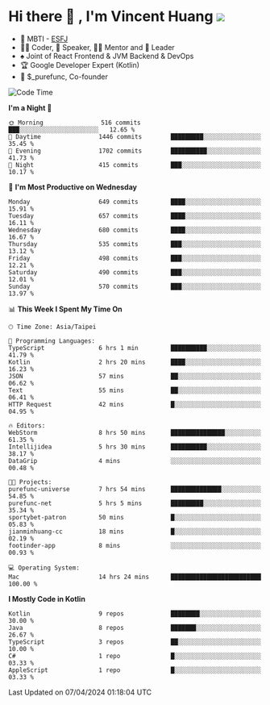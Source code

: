# Hi there 👋 , I'm Vincent Huang ![](https://komarev.com/ghpvc/?username=Jian-Min-Huang)
- 👀 MBTI - [ESFJ](https://www.16personalities.com/esfj-personality)
- 👨‍💻 Coder, 🎤 Speaker, 👨‍🏫 Mentor and 🚀 Leader
- ♠️ Joint of React Frontend & JVM Backend & DevOps
- 🏆 Google Developer Expert (Kotlin)
- 💼 $_purefunc, Co-founder

<!--START_SECTION:waka-->
![Code Time](http://img.shields.io/badge/Code%20Time-3%2C590%20hrs%2015%20mins-blue)

**I'm a Night 🦉** 

```text
🌞 Morning                516 commits         ███░░░░░░░░░░░░░░░░░░░░░░   12.65 % 
🌆 Daytime                1446 commits        █████████░░░░░░░░░░░░░░░░   35.45 % 
🌃 Evening                1702 commits        ██████████░░░░░░░░░░░░░░░   41.73 % 
🌙 Night                  415 commits         ███░░░░░░░░░░░░░░░░░░░░░░   10.17 % 
```
📅 **I'm Most Productive on Wednesday** 

```text
Monday                   649 commits         ████░░░░░░░░░░░░░░░░░░░░░   15.91 % 
Tuesday                  657 commits         ████░░░░░░░░░░░░░░░░░░░░░   16.11 % 
Wednesday                680 commits         ████░░░░░░░░░░░░░░░░░░░░░   16.67 % 
Thursday                 535 commits         ███░░░░░░░░░░░░░░░░░░░░░░   13.12 % 
Friday                   498 commits         ███░░░░░░░░░░░░░░░░░░░░░░   12.21 % 
Saturday                 490 commits         ███░░░░░░░░░░░░░░░░░░░░░░   12.01 % 
Sunday                   570 commits         ███░░░░░░░░░░░░░░░░░░░░░░   13.97 % 
```


📊 **This Week I Spent My Time On** 

```text
🕑︎ Time Zone: Asia/Taipei

💬 Programming Languages: 
TypeScript               6 hrs 1 min         ██████████░░░░░░░░░░░░░░░   41.79 % 
Kotlin                   2 hrs 20 mins       ████░░░░░░░░░░░░░░░░░░░░░   16.23 % 
JSON                     57 mins             ██░░░░░░░░░░░░░░░░░░░░░░░   06.62 % 
Text                     55 mins             ██░░░░░░░░░░░░░░░░░░░░░░░   06.41 % 
HTTP Request             42 mins             █░░░░░░░░░░░░░░░░░░░░░░░░   04.95 % 

🔥 Editors: 
WebStorm                 8 hrs 50 mins       ███████████████░░░░░░░░░░   61.35 % 
Intellijidea             5 hrs 30 mins       ██████████░░░░░░░░░░░░░░░   38.17 % 
DataGrip                 4 mins              ░░░░░░░░░░░░░░░░░░░░░░░░░   00.48 % 

🐱‍💻 Projects: 
purefunc-universe        7 hrs 54 mins       ██████████████░░░░░░░░░░░   54.85 % 
purefunc-net             5 hrs 5 mins        █████████░░░░░░░░░░░░░░░░   35.34 % 
sportybet-patron         50 mins             █░░░░░░░░░░░░░░░░░░░░░░░░   05.83 % 
jianminhuang-cc          18 mins             █░░░░░░░░░░░░░░░░░░░░░░░░   02.19 % 
footinder-app            8 mins              ░░░░░░░░░░░░░░░░░░░░░░░░░   00.93 % 

💻 Operating System: 
Mac                      14 hrs 24 mins      █████████████████████████   100.00 % 
```

**I Mostly Code in Kotlin** 

```text
Kotlin                   9 repos             ████████░░░░░░░░░░░░░░░░░   30.00 % 
Java                     8 repos             ███████░░░░░░░░░░░░░░░░░░   26.67 % 
TypeScript               3 repos             ██░░░░░░░░░░░░░░░░░░░░░░░   10.00 % 
C#                       1 repo              █░░░░░░░░░░░░░░░░░░░░░░░░   03.33 % 
AppleScript              1 repo              █░░░░░░░░░░░░░░░░░░░░░░░░   03.33 % 
```




 Last Updated on 07/04/2024 01:18:04 UTC
<!--END_SECTION:waka-->
